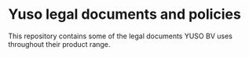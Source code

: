 # Yuso legal documents and policies

This repository contains some of the legal documents YUSO BV uses throughout their product range.
